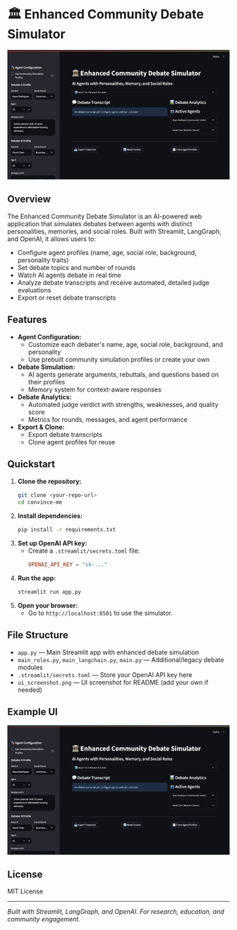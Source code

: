 # 🏛️ Enhanced Community Debate Simulator

![Enhanced Community Debate Simulator UI](./ui_screenshot.png)

## Overview

The Enhanced Community Debate Simulator is an AI-powered web application that simulates debates between agents with distinct personalities, memories, and social roles. Built with Streamlit, LangGraph, and OpenAI, it allows users to:

- Configure agent profiles (name, age, social role, background, personality traits)
- Set debate topics and number of rounds
- Watch AI agents debate in real time
- Analyze debate transcripts and receive automated, detailed judge evaluations
- Export or reset debate transcripts

## Features

- **Agent Configuration:**
  - Customize each debater's name, age, social role, background, and personality
  - Use prebuilt community simulation profiles or create your own
- **Debate Simulation:**
  - AI agents generate arguments, rebuttals, and questions based on their profiles
  - Memory system for context-aware responses
- **Debate Analytics:**
  - Automated judge verdict with strengths, weaknesses, and quality score
  - Metrics for rounds, messages, and agent performance
- **Export & Clone:**
  - Export debate transcripts
  - Clone agent profiles for reuse

## Quickstart

1. **Clone the repository:**
   ```bash
   git clone <your-repo-url>
   cd convince-me
   ```
2. **Install dependencies:**
   ```bash
   pip install -r requirements.txt
   ```
3. **Set up OpenAI API key:**
   - Create a `.streamlit/secrets.toml` file:
     ```toml
     OPENAI_API_KEY = "sk-..."
     ```
4. **Run the app:**
   ```bash
   streamlit run app.py
   ```
5. **Open your browser:**
   - Go to `http://localhost:8501` to use the simulator.

## File Structure

- `app.py` — Main Streamlit app with enhanced debate simulation
- `main_roles.py`, `main_langchain.py`, `main.py` — Additional/legacy debate modules
- `.streamlit/secrets.toml` — Store your OpenAI API key here
- `ui_screenshot.png` — UI screenshot for README (add your own if needed)

## Example UI

![UI Screenshot](./ui_screenshot.png)

## License

MIT License

---

*Built with Streamlit, LangGraph, and OpenAI. For research, education, and community engagement.*
